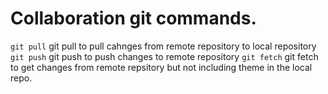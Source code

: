 # Collaboration git commands.

`git pull`
git pull to pull cahnges from remote repository to local repository
`git push`
git push to push changes to remote repository
`git fetch`
git fetch to get changes from remote repsitory but not including theme in the local repo.